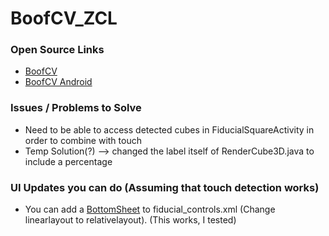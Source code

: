 # BoofCV_ZCL

### Open Source Links
- [BoofCV](https://boofcv.org/index.php?title=Main_Page)
- [BoofCV Android](http://peterabeles.com/blog/?p=204)


### Issues / Problems to Solve
- Need to be able to access detected cubes in FiducialSquareActivity in order to combine with touch
- Temp Solution(?) --> changed the label itself of RenderCube3D.java to include a percentage


### UI Updates you can do (Assuming that touch detection works)
- You can add a [BottomSheet](https://www.section.io/engineering-education/bottom-sheet-dialogs-using-android-studio/) to fiducial_controls.xml (Change linearlayout to relativelayout). (This works, I tested)
